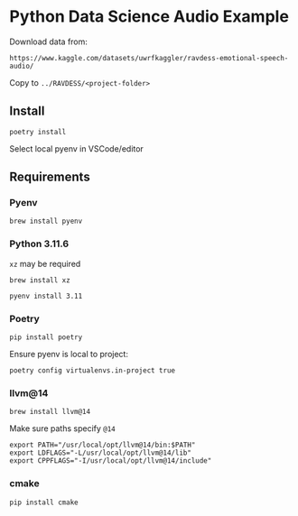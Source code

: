 # Python Data Science Audio Example

Download data from:

`https://www.kaggle.com/datasets/uwrfkaggler/ravdess-emotional-speech-audio/`

Copy to `../RAVDESS/<project-folder>`

## Install

`poetry install`

Select local pyenv in VSCode/editor

## Requirements

### Pyenv

`brew install pyenv`

### Python 3.11.6

`xz` may be required

`brew install xz`

`pyenv install 3.11`

### Poetry

`pip install poetry`

Ensure pyenv is local to project:

`poetry config virtualenvs.in-project true`

### llvm@14

`brew install llvm@14`

Make sure paths specify `@14`

```
export PATH="/usr/local/opt/llvm@14/bin:$PATH"
export LDFLAGS="-L/usr/local/opt/llvm@14/lib"
export CPPFLAGS="-I/usr/local/opt/llvm@14/include"
```

### cmake

`pip install cmake`